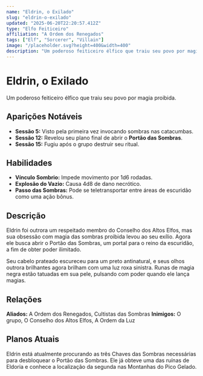 ```yaml
---
name: "Eldrin, o Exilado"
slug: "eldrin-o-exilado"
updated: "2025-06-20T22:20:57.412Z"
type: "Elfo Feiticeiro"
affiliation: "A Ordem dos Renegados"
tags: ["Elf", "Sorcerer", "Villain"]
image: "/placeholder.svg?height=400&width=400"
description: "Um poderoso feiticeiro élfico que traiu seu povo por magia proibida."
---
```


# Eldrin, o Exilado

Um poderoso feiticeiro élfico que traiu seu povo por magia proibida.

## Aparições Notáveis

- **Sessão 5:** Visto pela primeira vez invocando sombras nas catacumbas.
- **Sessão 12:** Revelou seu plano final de abrir o **Portão das Sombras**.
- **Sessão 15:** Fugiu após o grupo destruir seu ritual.

## Habilidades

- **Vínculo Sombrio:** Impede movimento por 1d6 rodadas.
- **Explosão do Vazio:** Causa 4d8 de dano necrótico.
- **Passo das Sombras:** Pode se teletransportar entre áreas de escuridão como uma ação bônus.

## Descrição

Eldrin foi outrora um respeitado membro do Conselho dos Altos Elfos, mas sua obsessão com magia das sombras proibida levou ao seu exílio. Agora ele busca abrir o Portão das Sombras, um portal para o reino da escuridão, a fim de obter poder ilimitado.

Seu cabelo prateado escureceu para um preto antinatural, e seus olhos outrora brilhantes agora brilham com uma luz roxa sinistra. Runas de magia negra estão tatuadas em sua pele, pulsando com poder quando ele lança magias.

## Relações

**Aliados:** A Ordem dos Renegados, Cultistas das Sombras
**Inimigos:** O grupo, O Conselho dos Altos Elfos, A Ordem da Luz

## Planos Atuais

Eldrin está atualmente procurando as três Chaves das Sombras necessárias para desbloquear o Portão das Sombras. Ele já obteve uma das ruínas de Eldoria e conhece a localização da segunda nas Montanhas do Pico Gelado.

